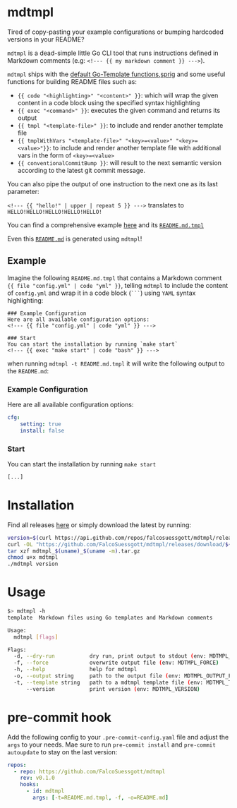 # mdtmpl
<!--- {{ file "docs/intro.tmpl" }} --->
Tired of copy-pasting your example configurations or bumping hardcoded versions in your README?

`mdtmpl` is a dead-simple little Go CLI tool that runs instructions defined in Markdown comments (e.g: `<!--- {{ my markdown comment }} --->`).

`mdtmpl` ships with the [default Go-Template functions](https://pkg.go.dev/text/template#hdr-Functions),[sprig](http://masterminds.github.io/sprig/) and some useful functions for building README files such as:

* `{{ code "<highlighting>" "<content>" }}`: which will wrap the given content in a code block using the specified syntax highlighting
* `{{ exec "<command>" }}`: executes the given command and returns its output
* `{{ tmpl "<template-file>" }}`: to include and render another template file
* `{{ tmplWithVars "<template-file>" "<key>=<value>" "<key>=<value>"}}`: to include and render another template file with additional vars in the form of  `<key>=<value>`
* `{{ conventionalCommitBump }}`: will result to the next semantic version according to the latest git commit message.

You can also pipe the output of one instruction to the next one as its last parameter:

`<!--- {{ "hello!" | upper | repeat 5 }} --->` translates to `HELLO!HELLO!HELLO!HELLO!HELLO!`

You can find a comprehensive example [here](https://github.com/FalcoSuessgott/mdtmpl/tree/main/examples) and its [`README.md.tmpl`](https://github.com/FalcoSuessgott/mdtmpl/tree/main/examples/README.md.tmpl)

Even this [`README.md`](https://github.com/FalcoSuessgott/mdtmpl/blob/main/README.md.tmpl) is generated using `mdtmpl`!

## Example
Imagine the following `README.md.tmpl` that contains a Markdown comment `{{ file "config.yml" | code "yml" }}`, telling `mdtmpl` to include the content of `config.yml` and wrap it in a code block (`` ``` ``) using `YAML` syntax highlighting:

```
### Example Configuration
Here are all available configuration options:
<!--- {{ file "config.yml" | code "yml" }} --->

### Start
You can start the installation by running `make start`
<!--- {{ exec "make start" | code "bash" }} --->
```

when running `mdtmpl -t README.md.tmpl` it will write the following output to the `README.md`:

### Example Configuration
Here are all available configuration options:
<!--- {{ file "Makefile" | code "make" }} --->
```yml
cfg:
    setting: true
    install: false
```

### Start
You can start the installation by running `make start`
<!--- {{ exec "make start" | code "bash" }} --->
```bash
[...]
```


# Installation
Find all releases [here](https://github.com/FalcoSuessgott/mdtmpl/releases) or simply download the latest by running:

```bash
version=$(curl https://api.github.com/repos/falcosuessgott/mdtmpl/releases/latest -s | jq .name -r)
curl -OL "https://github.com/FalcoSuessgott/mdtmpl/releases/download/${version}/mdtmpl_$(uname)_$(uname -m).tar.gz"
tar xzf mdtmpl_$(uname)_$(uname -m).tar.gz
chmod u+x mdtmpl
./mdtmpl version
```

# Usage
<!--- {{ exec "echo \"$> mdtmpl -h\" && go run main.go -h" | truncate | code "bash" }} --->
```bash
$> mdtmpl -h
template  Markdown files using Go templates and Markdown comments

Usage:
  mdtmpl [flags]

Flags:
  -d, --dry-run           dry run, print output to stdout (env: MDTMPL_DRY_RUN)
  -f, --force             overwrite output file (env: MDTMPL_FORCE)
  -h, --help              help for mdtmpl
  -o, --output string     path to the output file (env: MDTMPL_OUTPUT_FILE) (default "README.md")
  -t, --template string   path to a mdtmpl template file (env: MDTMPL_TEMPLATE_FILE) (default "README.md.tmpl")
      --version           print version (env: MDTMPL_VERSION)
```

# pre-commit hook
Add the following config to your `.pre-commit-config.yaml` file and adjust the `args` to your needs.
Mae sure to run `pre-commit install` and `pre-commit autoupdate` to stay on the last version:
<!--- {{ tmpl "docs/pre-commit.tmpl" | truncate | code "yaml" }} --->
```yaml
repos:
  - repo: https://github.com/FalcoSuessgott/mdtmpl
    rev: v0.1.0
    hooks:
      - id: mdtmpl
        args: [-t=README.md.tmpl, -f, -o=README.md]
```
